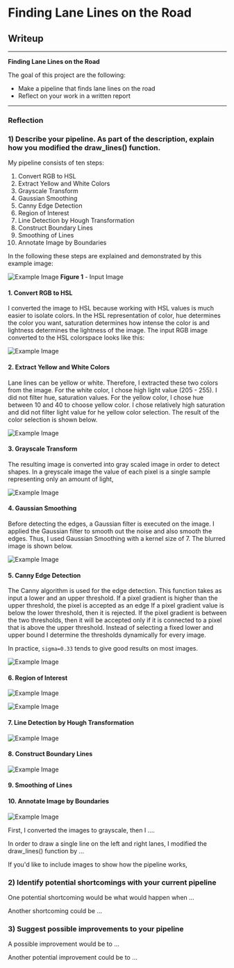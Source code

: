 # **Finding Lane Lines on the Road** 

## Writeup

---

**Finding Lane Lines on the Road**

The goal of this project are the following:
* Make a pipeline that finds lane lines on the road
* Reflect on your work in a written report

---

### Reflection

### 1) Describe your pipeline. As part of the description, explain how you modified the draw_lines() function.

My pipeline consists of ten steps:

1. Convert RGB to HSL
2. Extract Yellow and White Colors
3. Grayscale Transform
4. Gaussian Smoothing
5. Canny Edge Detection
6. Region of Interest
7. Line Detection by Hough Transformation
8. Construct Boundary Lines
9. Smoothing of Lines
10. Annotate Image by Boundaries

In the following these steps are explained and demonstrated by this example image: 

![Example Image](test_images/solidWhiteCurve.jpg)
**Figure 1** - Input Image

#### 1. Convert RGB to HSL

I converted the image to HSL because working with HSL values is much easier to isolate colors.
In the HSL representation of color, hue determines the color you want, saturation determines how intense the color is and lightness determines the lightness of the image.
The input RGB image converted to the HSL colorspace looks like this:

![Example Image](test_images_hsl/solidWhiteCurve.jpg)

#### 2. Extract Yellow and White Colors

Lane lines can be yellow or white. Therefore, I extracted these two colors from the image.
For the white color, I chose high light value (205 - 255). I did not filter hue, saturation values.
For the yellow color, I chose hue between 10 and 40 to choose yellow color. I chose relatively high saturation and did not filter light value for he yellow color selection.
The result of the color selection is shown below.

![Example Image](test_images_extracted_colors/solidWhiteCurve.jpg)

#### 3. Grayscale Transform

The resulting image is converted into gray scaled image in order to detect shapes. In a greyscale image the value of each pixel is a single sample representing only an amount of light,

![Example Image](test_images_grayscale/solidWhiteCurve.jpg)

#### 4. Gaussian Smoothing

Before detecting the edges, a Gaussian filter is executed on the image. I applied the Gaussian filter to smooth out the noise and also smooth the edges.
Thus, I used Gaussian Smoothing with a kernel size of 7. The blurred image is shown below.

![Example Image](test_images_gaussian/solidWhiteCurve.jpg)

#### 5. Canny Edge Detection

The Canny algorithm is used for the edge detection. This function takes as input a lower and an upper threshold. 
If a pixel gradient is higher than the upper threshold, the pixel is accepted as an edge
If a pixel gradient value is below the lower threshold, then it is rejected. 
If the pixel gradient is between the two thresholds, then it will be accepted only if it is connected to a pixel that is above the upper threshold.
Instead of selecting a fixed lower and upper bound I determine the thresholds dynamically for every image. 


In practice, ```sigma=0.33``` tends to give good results on most images.

![Example Image](test_images_edges/solidWhiteCurve.jpg)

#### 6. Region of Interest

![Example Image](test_images_roi_mask/solidWhiteCurve.jpg)

![Example Image](test_images_roi_mask_applied/solidWhiteCurve.jpg)

#### 7. Line Detection by Hough Transformation

![Example Image](test_images_hough_lines/solidWhiteCurve.jpg)

#### 8. Construct Boundary Lines

![Example Image](test_images_lane_boundaries/solidWhiteCurve.jpg)

#### 9. Smoothing of Lines


#### 10. Annotate Image by Boundaries

![Example Image](test_images_output/solidWhiteCurve.jpg)

First, I converted the images to grayscale, then I .... 

In order to draw a single line on the left and right lanes, I modified the draw_lines() function by ...

If you'd like to include images to show how the pipeline works, 




### 2) Identify potential shortcomings with your current pipeline


One potential shortcoming would be what would happen when ... 

Another shortcoming could be ...


### 3) Suggest possible improvements to your pipeline

A possible improvement would be to ...

Another potential improvement could be to ...
